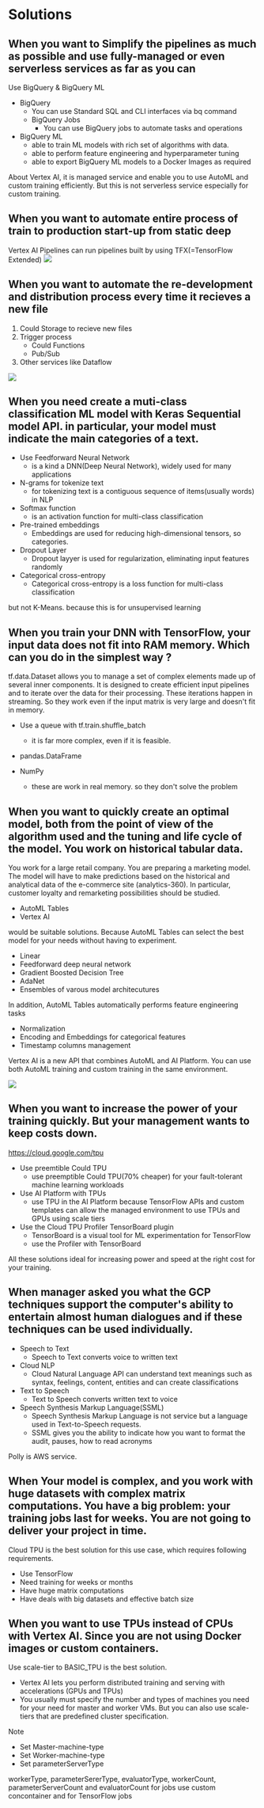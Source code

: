 # Solutions 
## When you want to Simplify the pipelines as much as possible and use fully-managed or even serverless services as far as you can
Use BigQuery & BigQuery ML

- BigQuery
  - You can use Standard SQL and CLI interfaces via bq command
  - BigQuery Jobs
    - You can use BigQuery jobs to automate tasks and operations
- BigQuery ML
  - able to train ML models with rich set of algorithms with data.
  - able to perform feature engineering and hyperparameter tuning
  - able to export BigQuery ML models to a Docker Images as required

About Vertex AI, 
it is managed service and enable you to use AutoML and custom training efficiently.
But this is not serverless service especially for custom training.

## When you want to automate entire process of train to production start-up from static deep
Vertex AI Pipelines can run pipelines built by using TFX(=TensorFlow Extended)
<img src="https://s3.amazonaws.com/media.whizlabs.com/learn/ml19.png" />

## When you want to automate the re-development and distribution process every time it recieves a new file
1. Could Storage to recieve new files
2. Trigger process
    - Could Functions
    - Pub/Sub
3. Other services like Dataflow

<img src="https://s3.amazonaws.com/media.whizlabs.com/learn/ml21.png">

## When you need create a muti-class classification ML model with Keras Sequential model API. in particular, your model must indicate the main categories of a text. 

- Use Feedforward Neural Network
  - is a kind a DNN(Deep Neural Network), widely used for many applications
- N-grams for tokenize text
  - for tokenizing text is a contiguous sequence of items(usually words) in NLP
- Softmax function
  - is an activation function for multi-class classification
- Pre-trained embeddings
  - Embeddings are used for reducing high-dimensional tensors, so categories.
- Dropout Layer
  - Dropout layyer is used for regularization, eliminating input features randomly
- Categorical cross-entropy
  - Categorical cross-entropy is a loss function for multi-class classification

but not K-Means. because this is for unsupervised learning

## When you train your DNN with TensorFlow, your input data does not fit into RAM memory. Which can you do in the simplest way ?

tf.data.Dataset allows you to manage a set of complex elements made up of several inner components.
It is designed to create efficient input pipelines and to iterate over the data for their processing.
These iterations happen in streaming. So they work even if the input matrix is very large and doesn't fit in memory.

- Use a queue with tf.train.shuffle_batch
  - it is far more complex, even if it is feasible.

- pandas.DataFrame
- NumPy
  - these  are work in real memory. so they don't solve the problem

## When you want to quickly create an optimal model, both from the point of view of the algorithm used and the tuning and life cycle of the model. You work on historical tabular data. 
You work for a large retail company. You are preparing a marketing model. The model will have to make predictions based on the historical and analytical data of the e-commerce site (analytics-360). In particular, customer loyalty and remarketing possibilities should be studied. 

 - AutoML Tables
 - Vertex AI

 would be suitable solutions.
 Because AutoML Tables can select the best model for your needs without having to experiment.

 - Linear
 - Feedforward deep neural network
 - Gradient Boosted Decision Tree
 - AdaNet
 - Ensembles of varous model architecutures

In addition, AutoML Tables automatically performs feature engineering tasks

- Normalization
- Encoding and Embeddings for categorical features
- Timestamp columns management

Vertex AI is a new API that combines AutoML and AI Platform. You can use both AutoML training and custom training in the same environment.

<img src="https://s3.amazonaws.com/media.whizlabs.com/learn/ml30.png">

## When you want to increase the power of your training quickly. But your management wants to keep costs down.
https://cloud.google.com/tpu

- Use preemtible Could TPU
  - use preemptible Could TPU(70% cheaper) for your fault-tolerant machine learning workloads
- Use AI Platform with TPUs
  - use TPU in the AI Platform because TensorFlow APIs and custom templates can allow the managed environment to use TPUs and GPUs using scale tiers
- Use the Cloud TPU Profiler TensorBoard plugin
  - TensorBoard is a visual tool for ML experimentation for TensorFlow
  - use the Profiler with TensorBoard

All these solutions ideal for increasing power and speed at the right cost for your training.

## When manager asked you what the GCP techniques support the computer's ability to entertain almost human dialogues and if these techniques can be used individually.

- Speech to Text
  - Speech to Text converts voice to written text
- Cloud NLP
  - Cloud Natural Language API can understand text meanings such as syntax, feelings, content, entities and can create classifications
- Text to Speech
  - Text to Speech converts written text to voice
- Speech Synthesis Markup Language(SSML)
  - Speech Synthesis Markup Language is not service but a language used in Text-to-Speech requests.
  - SSML gives you the ability to indicate how you want to format the audit, pauses, how to read acronyms

Polly is AWS service.

## When Your model is complex, and you work with huge datasets with complex matrix computations. You have a big problem: your training jobs last for weeks. You are not going to deliver your project in time.
Cloud TPU is the best solution for this use case, which requires following requirements.

- Use TensorFlow
- Need training for weeks or months
- Have huge matrix computations
- Have deals with big datasets and effective batch size

## When you want to use TPUs instead of CPUs with Vertex AI. Since you are not using Docker images or custom containers.

Use scale-tier to BASIC_TPU is the best solution.
- Vertex AI lets you perform distributed training and serving with accelerations (GPUs and TPUs)
- You usually must specify the number and types of machines you need for your need for master and worker VMs. But you can also use scale-tiers that are predefined cluster specification.

Note 
- Set Master-machine-type
- Set Worker-machine-type
- Set parameterServerType

workerType, parameterSererType, evaluatorType, workerCount, parameterServerCount and evaluatorCount for jobs use custom concontainer and for TensorFlow jobs